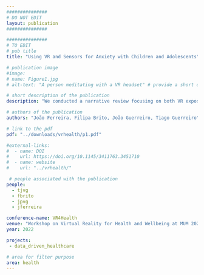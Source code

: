 ```yaml
---
###############
# DO NOT EDIT
layout: publication
###############

###############
# TO EDIT
# pub title
title: "Using VR and Sensors for Anxiety with Children and Adolescents"

# publication image
#image:
# name: Figure1.jpg
# alt-text: "A person meditating with a VR headset" # provide a short description for the image #a11y

# short description of the publication
description: "We conducted a narrative review focusing on both VR exposure for children and adolescents and sensors’ use for VR exposure. Virtual reality exposure therapy (VRET) seems to have similar results to other forms of exposure. Additionally, sensors managed to obtain an objective picture, which allows the therapist to get some objective measures during therapy. Although cybersickness seems to not be a major side effect in children, other limitations such as fear of the equipment and lack of adaptability were identified."

# authors of the publication
authors: "João Ferreira, Filipa Brito, João Guerreiro, Tiago Guerreiro"

# link to the pdf
pdf: "../downloads/vrhealth/p1.pdf"

#external-links:
#  - name: DOI
#    url: https://doi.org/10.1145/3411763.3451710
#  - name: website
#    url: "../vrhealth/"

 # people associated with the publication
people:
  - tjvg
  - fbrito
  - jpvg
  - jferreira

conference-name: VR4Health
venue: "Workshop on Virtual Reality for Health and Wellbeing at MUM 2022"
year: 2022

projects:
 - data_driven_healthcare

# area for filter purpose
area: health
---
```

